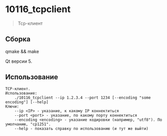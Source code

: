 # 10116_tcpclient
> Tcp-клиент
## Сборка
qmake && make

Qt версии 5.

## Использование
```
TCP-клиент.
Использование:
	./10116_tcpclient --ip 1.2.3.4 --port 1234 [--encoding "some encoding"] [--help]
Ключи:
	--ip <IP> - указание, к какому IP коннектиться
	--port <port> - указание, по какому порту коннектиться
	--encoding <encoding> - указание кодировки (например, "utf8"). По умолчанию, "cp1251".
	--help - показать справку по использованию (и тут же выйти)
```
